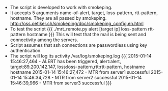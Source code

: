 * The script is developed to work with smokeping. 
* It accepts 5 arguments name-of-alert, target, loss-pattern, rtt-pattern, hostname. They are all passed by smokeping. http://oss.oetiker.ch/smokeping/doc/smokeping_config.en.html
* To test the script 
{{{
./mrt_remote.py alert [target ip] loss-pattern rtt-pattern hostname
}}}
This will test that the mail is being sent and connectivity among the servers.
* Script assumes that ssh connections are passwordless using key authentication.
* The script will log its activity /var/log/smokeping.log
{{{
2015-01-14 15:46:27,464 - ALERT has been triggered, alert:alert, target:89.200.142.147, loss:loss-pattern,rtt:rtt-pattern, hostname hostname
2015-01-14 15:46:27,472 - MTR from server1 successful
2015-01-14 15:46:34,728 - MTR from server2 successful
2015-01-14 15:46:39,966 - MTR from server3 successful
}}}
